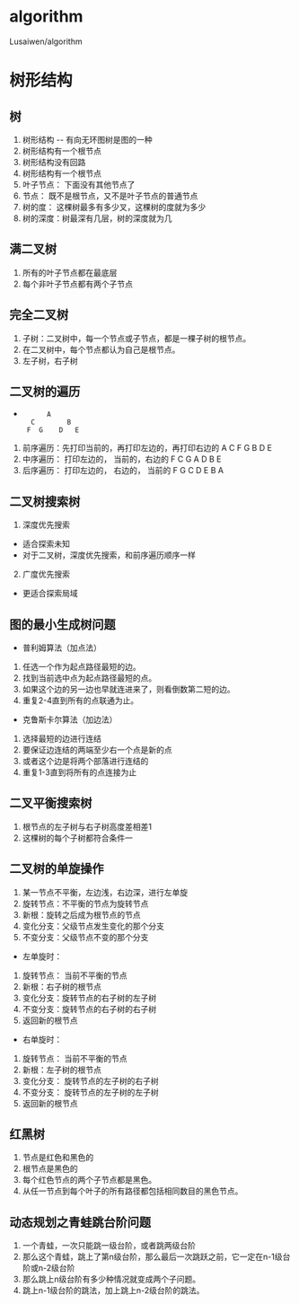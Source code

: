 # algorithm
Lusaiwen/algorithm

# 树形结构
## 树
1. 树形结构 -- 有向无环图树是图的一种
2. 树形结构有一个根节点
3. 树形结构没有回路
4. 树形结构有一个根节点
5. 叶子节点： 下面没有其他节点了
6. 节点： 既不是根节点，又不是叶子节点的普通节点
7. 树的度： 这棵树最多有多少叉，这棵树的度就为多少
8. 树的深度：树最深有几层，树的深度就为几

## 满二叉树
1. 所有的叶子节点都在最底层
2. 每个非叶子节点都有两个子节点

## 完全二叉树
1. 子树：二叉树中，每一个节点或子节点，都是一棵子树的根节点。
2. 在二叉树中，每个节点都认为自己是根节点。
3. 左子树，右子树

## 二叉树的遍历
-           A
        C        B
       F  G    D   E
1. 前序遍历：先打印当前的，再打印左边的，再打印右边的
    A C F G B D E 
2. 中序遍历： 打印左边的， 当前的，右边的
    F C G A D B E
3. 后序遍历： 打印左边的， 右边的， 当前的
    F G C D E B A

## 二叉树搜索树
1. 深度优先搜索
  - 适合探索未知
  - 对于二叉树，深度优先搜索，和前序遍历顺序一样
  
2. 广度优先搜索
  - 更适合探索局域 


## 图的最小生成树问题
- 普利姆算法（加点法）
1. 任选一个作为起点路径最短的边。
2. 找到当前选中点为起点路径最短的点。
3. 如果这个边的另一边也早就连进来了，则看倒数第二短的边。
4. 重复2-4直到所有的点联通为止。

- 克鲁斯卡尔算法（加边法）
1. 选择最短的边进行连结 
2. 要保证边连结的两端至少右一个点是新的点
3. 或者这个边是将两个部落进行连结的
4. 重复1-3直到将所有的点连接为止

## 二叉平衡搜索树
1. 根节点的左子树与右子树高度差相差1
2. 这棵树的每个子树都符合条件一

## 二叉树的单旋操作
1. 某一节点不平衡，左边浅，右边深，进行左单旋
2. 旋转节点：不平衡的节点为旋转节点
3. 新根：旋转之后成为根节点的节点
4. 变化分支：父级节点发生变化的那个分支
5. 不变分支：父级节点不变的那个分支

- 左单旋时：
1. 旋转节点： 当前不平衡的节点
2. 新根：右子树的根节点
3. 变化分支：旋转节点的右子树的左子树
4. 不变分支：旋转节点的右子树的右子树
5. 返回新的根节点

- 右单旋时：
1. 旋转节点： 当前不平衡的节点
2. 新根：左子树的根节点
3. 变化分支： 旋转节点的左子树的右子树
4. 不变分支： 旋转节点的左子树的左子树
5. 返回新的根节点

## 红黑树
1. 节点是红色和黑色的
2. 根节点是黑色的
3. 每个红色节点的两个子节点都是黑色。
4. 从任一节点到每个叶子的所有路径都包括相同数目的黑色节点。


## 动态规划之青蛙跳台阶问题
1. 一个青蛙，一次只能跳一级台阶，或者跳两级台阶
2. 那么这个青蛙，跳上了第n级台阶，那么最后一次跳跃之前，它一定在n-1级台阶或n-2级台阶
3. 那么跳上n级台阶有多少种情况就变成两个子问题。
4. 跳上n-1级台阶的跳法，加上跳上n-2级台阶的跳法。










